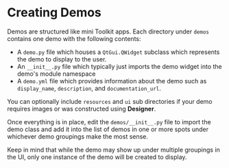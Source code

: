 
Creating Demos
==============

Demos are structured like mini Toolkit apps. Each directory under `demos`
contains one demo with the following contents:

* A `demo.py` file which houses a `QtGui.QWidget` subclass which represents the
demo to display to the user.
* An `__init__.py` file which typically just imports the demo widget into the
demo's module namespace
* A `demo.yml` file which provides information about the demo such as
    `display_name`, `description`, and `documentation_url`.

You can optionally include `resources` and `ui` sub directories if your demo
requires images or was constructed using **Designer**.

Once everything is in place, edit the `demos/__init__.py` file to import the
demo class and add it into the list of demos in one or more spots under
whichever demo groupings make the most sense.

Keep in mind that while the demo may show up under multiple groupings in the UI,
only one instance of the demo will be created to display.
